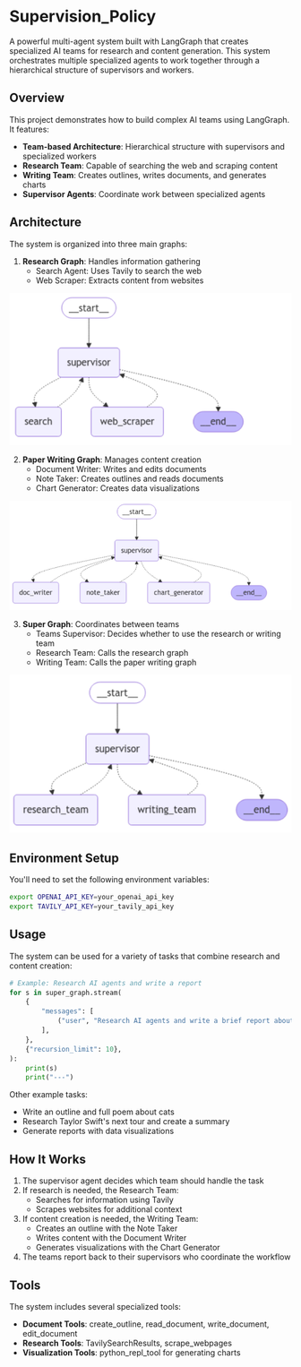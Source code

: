 # Supervision_Policy

A powerful multi-agent system built with LangGraph that creates specialized AI teams for research and content generation. This system orchestrates multiple specialized agents to work together through a hierarchical structure of supervisors and workers.

## Overview

This project demonstrates how to build complex AI teams using LangGraph. It features:

- **Team-based Architecture**: Hierarchical structure with supervisors and specialized workers
- **Research Team**: Capable of searching the web and scraping content
- **Writing Team**: Creates outlines, writes documents, and generates charts
- **Supervisor Agents**: Coordinate work between specialized agents

## Architecture

The system is organized into three main graphs:

1. **Research Graph**: Handles information gathering
   - Search Agent: Uses Tavily to search the web
   - Web Scraper: Extracts content from websites
   
![Research Team](images/research.png)

2. **Paper Writing Graph**: Manages content creation
   - Document Writer: Writes and edits documents
   - Note Taker: Creates outlines and reads documents
   - Chart Generator: Creates data visualizations
  
![Paper Writing Team](images/paper.png)

3. **Super Graph**: Coordinates between teams
   - Teams Supervisor: Decides whether to use the research or writing team
   - Research Team: Calls the research graph
   - Writing Team: Calls the paper writing graph

![AI Team Architecture](images/final.png)

## Environment Setup

You'll need to set the following environment variables:

```bash
export OPENAI_API_KEY=your_openai_api_key
export TAVILY_API_KEY=your_tavily_api_key
```

## Usage

The system can be used for a variety of tasks that combine research and content creation:

```python
# Example: Research AI agents and write a report
for s in super_graph.stream(
    {
        "messages": [
            ("user", "Research AI agents and write a brief report about them.")
        ],
    },
    {"recursion_limit": 10},
):
    print(s)
    print("---")
```

Other example tasks:
- Write an outline and full poem about cats
- Research Taylor Swift's next tour and create a summary
- Generate reports with data visualizations

## How It Works

1. The supervisor agent decides which team should handle the task
2. If research is needed, the Research Team:
   - Searches for information using Tavily
   - Scrapes websites for additional context
3. If content creation is needed, the Writing Team:
   - Creates an outline with the Note Taker
   - Writes content with the Document Writer
   - Generates visualizations with the Chart Generator
4. The teams report back to their supervisors who coordinate the workflow

## Tools

The system includes several specialized tools:

- **Document Tools**: create_outline, read_document, write_document, edit_document
- **Research Tools**: TavilySearchResults, scrape_webpages
- **Visualization Tools**: python_repl_tool for generating charts


